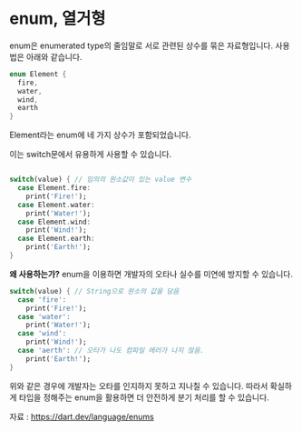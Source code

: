 # enum, 열거형

enum은 enumerated type의 줄임말로
서로 관련된 상수를 묶은 자료형입니다.
사용법은 아래와 같습니다.
```dart
enum Element {
  fire,
  water,
  wind,
  earth
}
```
Element라는 enum에 네 가지 상수가 포함되었습니다.

이는 switch문에서 유용하게 사용할 수 있습니다.

```dart

switch(value) { // 임의의 원소값이 있는 value 변수
  case Element.fire:
    print('Fire!');
  case Element.water:
    print('Water!');
  case Element.wind:
    print('Wind!');
  case Element.earth:
    print('Earth!');
}
```

**왜 사용하는가?**
enum을 이용하면 개발자의 오타나 실수를 미연에 방지할 수 있습니다.
```dart
switch(value) { // String으로 원소의 값을 담음
  case 'fire':
    print('Fire!');
  case 'water':
    print('Water!');
  case 'wind':
    print('Wind!');
  case 'aerth': // 오타가 나도 컴파일 에러가 나지 않음.
    print('Earth!');
}
```
위와 같은 경우에 개발자는 오타를 인지하지 못하고 지나칠 수 있습니다.
따라서 확실하게 타입을 정해주는 enum을 활용하면
더 안전하게 분기 처리를 할 수 있습니다.

자료 : https://dart.dev/language/enums
